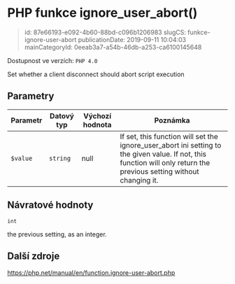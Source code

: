 PHP funkce ignore_user_abort()
================================

> id: 87e66193-e092-4b60-88bd-c096b1206983
> slugCS: funkce-ignore-user-abort
> publicationDate: 2019-09-11 10:04:03
> mainCategoryId: 0eeab3a7-a54b-46db-a253-ca6100145648

Dostupnost ve verzích: `PHP 4.0`

Set whether a client disconnect should abort script execution


Parametry
--------------

| Parametr | Datový typ | Výchozí hodnota | Poznámka |
|-----|-----|-----|-----|
| `$value` | `string` | null | If set, this function will set the ignore_user_abort ini setting to the given value. If not, this function will only return the previous setting without changing it. |


Návratové hodnoty
----------------

`int`

the previous setting, as an integer.

Další zdroje
------------

https://php.net/manual/en/function.ignore-user-abort.php
